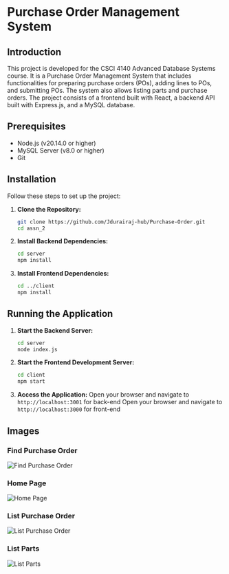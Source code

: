 # Purchase Order Management System

## Introduction
This project is developed for the CSCI 4140 Advanced Database Systems course. It is a Purchase Order Management System that includes functionalities for preparing purchase orders (POs), adding lines to POs, and submitting POs. The system also allows listing parts and purchase orders. The project consists of a frontend built with React, a backend API built with Express.js, and a MySQL database.

## Prerequisites
- Node.js (v20.14.0 or higher)
- MySQL Server (v8.0 or higher)
- Git

## Installation
Follow these steps to set up the project:

1. **Clone the Repository:**
   ```sh
   git clone https://github.com/Jdurairaj-hub/Purchase-Order.git
   cd assn_2

2. **Install Backend Dependencies:**
    ```sh
    cd server
    npm install

3. **Install Frontend Dependencies:**
    ```sh
    cd ../client
    npm install

## Running the Application
1. **Start the Backend Server:**
    ```sh
    cd server
    node index.js

2. **Start the Frontend Development Server:**
    ```sh
    cd client
    npm start

3. **Access the Application:**
    Open your browser and navigate to `http://localhost:3001` for back-end
    Open your browser and navigate to `http://localhost:3000` for front-end
    

## Images

### Find Purchase Order
![Find Purchase Order](images/find_po.png)

### Home Page
![Home Page](images/home.png)

### List Purchase Order
![List Purchase Order](images/list_po.png)

### List Parts
![List Parts](images/list_parts.png)

